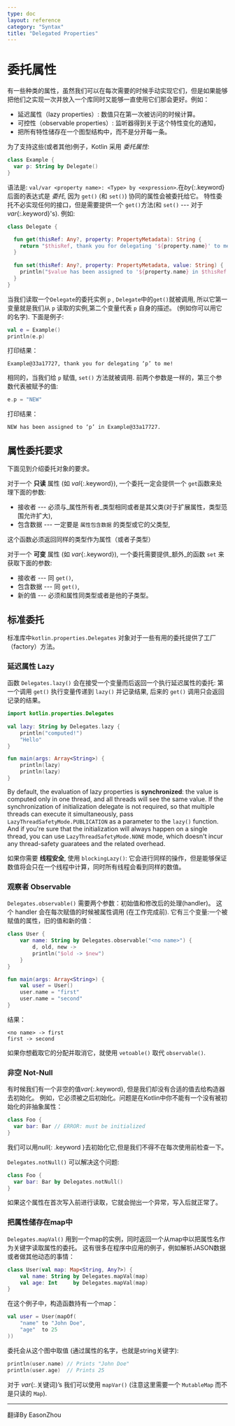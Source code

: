 ```yaml
---
type: doc
layout: reference
category: "Syntax"
title: "Delegated Properties"
---
```


# 委托属性

有一些种类的属性，虽然我们可以在每次需要的时候手动实现它们，但是如果能够把他们之实现一次并放入一个库同时又能够一直使用它们那会更好。例如：

* 延迟属性（lazy properties）: 数值只在第一次被访问的时候计算。
* 可控性（observable properties）: 监听器得到关于这个特性变化的通知，
* 把所有特性储存在一个图型结构中，而不是分开每一条。

为了支持这些(或者其他)例子，Kotlin 采用 _委托属性_:

``` kotlin
class Example {
  var p: String by Delegate()
}
```

语法是: `val/var <property name>: <Type> by <expression>`.在*by*{:.keyword}后面的表达式是 _委托_, 
因为 `get()` (和 `set()`) 协同的属性会被委托给它。
特性委托不必实现任何的接口，但是需要提供一个 `get()`方法(和 `set()` --- 对于 *var*{:.keyword}'s). 
例如:

``` kotlin
class Delegate {

  fun get(thisRef: Any?, property: PropertyMetadata): String {
    return "$thisRef, thank you for delegating '${property.name}' to me!"
  }
 
  fun set(thisRef: Any?, property: PropertyMetadata, value: String) {
    println("$value has been assigned to '${property.name} in $thisRef.'")
  }
}
```

当我们读取一个`Delegate`的委托实例 `p` , `Delegate`中的`get()`就被调用, 
所以它第一变量就是我们从 `p` 读取的实例,第二个变量代表 `p` 自身的描述。 
(例如你可以用它的名字). 下面是例子:

``` kotlin
val e = Example()
println(e.p)
```

打印结果： 

```
Example@33a17727, thank you for delegating ‘p’ to me!
```
 
相同的，当我们给 `p` 赋值, `set()` 方法就被调用. 前两个参数是一样的，第三个参数代表被赋予的值:

``` kotlin
e.p = "NEW"
```

打印结果：
 
```
NEW has been assigned to ‘p’ in Example@33a17727.
```

## 属性委托要求

下面见到介绍委托对象的要求。 

对于一个 **只读** 属性 (如 *val*{:.keyword}), 一个委托一定会提供一个 `get`函数来处理下面的参数:

* 接收者 --- 必须与_属性所有者_类型相同或者是其父类(对于扩展属性，类型范围允许扩大),
* 包含数据 --- 一定要是 `属性包含数据` 的类型或它的父类型,
 
这个函数必须返回同样的类型作为属性（或者子类型）

对于一个 **可变** 属性 (如 *var*{:.keyword}), 一个委托需要提供_额外_的函数 `set` 来获取下面的参数:
 
* 接收者 --- 同 `get()`,
* 包含数据 --- 同 `get()`,
* 新的值 --- 必须和属性同类型或者是他的子类型。
 
## 标准委托

标准库中`kotlin.properties.Delegates` 对象对于一些有用的委托提供了工厂（factory）方法。

### 延迟属性 Lazy

函数 `Delegates.lazy()` 会在接受一个变量而后返回一个执行延迟属性的委托: 
第一个调用 `get()` 执行变量传递到 `lazy()` 并记录结果, 
后来的 `get()` 调用只会返回记录的结果。 


``` kotlin
import kotlin.properties.Delegates
 
val lazy: String by Delegates.lazy {
    println("computed!")
    "Hello"
}

fun main(args: Array<String>) {
    println(lazy)
    println(lazy)
}
```

By default, the evaluation of lazy properties is **synchronized**: the value is computed only in one thread, and all threads
will see the same value. If the synchronization of initialization delegate is not required, so that multiple threads
can execute it simultaneously, pass `LazyThreadSafetyMode.PUBLICATION` as a parameter to the `lazy()` function. 
And if you're sure that the initialization will always happen on a single thread, you can use `LazyThreadSafetyMode.NONE` mode, 
which doesn't incur any thread-safety guaratees and the related overhead.

如果你需要 **线程安全**, 使用 `blockingLazy()`: 它会进行同样的操作，但是能够保证数值将会只在一个线程中计算，同时所有线程会看到同样的数值。


### 观察者 Observable

`Delegates.observable()` 需要两个参数：初始值和修改后的处理(handler)。
这个 handler 会在每次赋值的时候被属性调用 (在工作完成前). 它有三个变量:一个被赋值的属性，旧的值和新的值：

``` kotlin
class User {
    var name: String by Delegates.observable("<no name>") {
        d, old, new ->
        println("$old -> $new")
    }
}

fun main(args: Array<String>) {
    val user = User()
    user.name = "first"
    user.name = "second"
}
```

结果：

```
<no name> -> first
first -> second
```
如果你想截取它的分配并取消它，就使用 `vetoable()` 取代 `observable()`.

### 非空 Not-Null

有时候我们有一个非空的值*var*{:.keyword}, 但是我们却没有合适的值去给构造器去初始化。
例如，它必须被之后初始化。问题是在Kotlin中你不能有一个没有被初始化的非抽象属性：

``` kotlin
class Foo {
  var bar: Bar // ERROR: must be initialized
}
```

我们可以用*null*{: .keyword }去初始化它,但是我们不得不在每次使用前检查一下。

`Delegates.notNull()` 可以解决这个问题:

``` kotlin
class Foo {
  var bar: Bar by Delegates.notNull()
}
```

如果这个属性在首次写入前进行读取，它就会抛出一个异常，写入后就正常了。

### 把属性储存在map中

`Delegates.mapVal()` 用到一个map的实例，同时返回一个从map中以把属性名作为关键字读取属性的委托。
这有很多在程序中应用的例子，例如解析JASON数据或者做其他动态的事情：
``` kotlin
class User(val map: Map<String, Any?>) {
    val name: String by Delegates.mapVal(map)
    val age: Int     by Delegates.mapVal(map)
}
```

在这个例子中，构造函数持有一个map：

``` kotlin
val user = User(mapOf(
    "name" to "John Doe",
    "age"  to 25
))
```

委托会从这个图中取值 (通过属性的名字，也就是string关键字):


``` kotlin
println(user.name) // Prints "John Doe"
println(user.age)  // Prints 25
```

对于 *var*{:.关键词}’s 我们可以使用 `mapVar()` (注意这里需要一个 `MutableMap` 而不是只读的 `Map`).

---
 
翻译By EasonZhou

